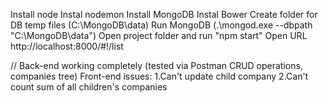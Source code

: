 Install node
Instal nodemon
Install MongoDB
Instal Bower
Create folder for DB temp files (C:\MongoDB\data)
Run MongoDB (.\mongod.exe --dbpath "C:\MongoDB\data")
Open project folder and run "npm start"
Open URL http://localhost:8000/#!/list

//
Back-end working completely  (tested via Postman CRUD operations, companies tree)
Front-end issues:
 1.Can't update child company
 2.Can't count sum of all children's companies